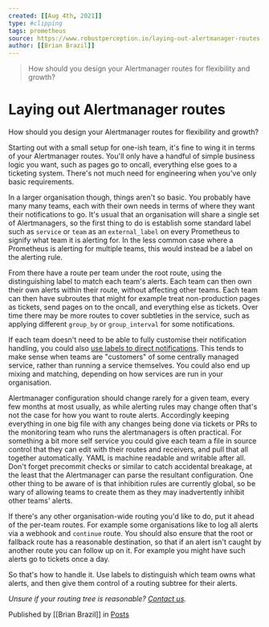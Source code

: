 ```yaml
---
created: [[Aug 4th, 2021]]
type: #clipping
tags: prometheus 
source: https://www.robustperception.io/laying-out-alertmanager-routes
author: [[Brian Brazil]] 
---
```

> How should you design your Alertmanager routes for flexibility and growth?

# Laying out Alertmanager routes


How should you design your Alertmanager routes for flexibility and growth?

Starting out with a small setup for one-ish team, it's fine to wing it in terms of your Alertmanager routes. You'll only have a handful of simple business logic you want, such as pages go to oncall, everything else goes to a ticketing system. There's not much need for engineering when you've only basic requirements.

In a larger organisation though, things aren't so basic. You probably have many many teams, each with their own needs in terms of where they want their notifications to go. It's usual that an organisation will share a single set of Alertmanagers, so the first thing to do is establish some standard label such as `service` or `team` as an `external_label` on every Prometheus to signify what team it is alerting for. In the less common case where a Prometheus is alerting for multiple teams, this would instead be a label on the alerting rule.

From there have a route per team under the root route, using the distinguishing label to match each team's alerts. Each team can then own their own alerts within their route, without affecting other teams. Each team can then have subroutes that might for example treat non-production pages as tickets, send pages on to the oncall, and everything else as tickets. Over time there may be more routes to cover subtleties in the service, such as applying different `group_by` or `group_interval` for some notifications.

If each team doesn't need to be able to fully customise their notification handling, you could also [use labels to direct notifications](https://www.robustperception.io/using-labels-to-direct-email-notifications). This tends to make sense when teams are "customers" of some centrally managed service, rather than running a service themselves. You could also end up mixing and matching, depending on how services are run in your organisation.

Alertmanager configuration should change rarely for a given team, every few months at most usually, as while alerting rules may change often that's not the case for how you want to route alerts. Accordingly keeping everything in one big file with any changes being done via tickets or PRs to the monitoring team who runs the alertmanagers is often practical. For something a bit more self service you could give each team a file in source control that they can edit with their routes and receivers, and pull that all together automatically. YAML is machine readable and writable after all. Don't forget precommit checks or similar to catch accidental breakage, at the least that the Alertmanager can parse the resultant configuration. One other thing to be aware of is that inhibition rules are currently global, so be wary of allowing teams to create them as they may inadvertently inhibit other teams' alerts.

If there's any other organisation-wide routing you'd like to do, put it ahead of the per-team routes. For example some organisations like to log all alerts via a webhook and `continue` route. You should also ensure that the root or fallback route has a reasonable destination, so that if an alert isn't caught by another route you can follow up on it. For example you might have such alerts go to tickets once a day.

So that's how to handle it. Use labels to distinguish which team owns what alerts, and then give them control of a routing subtree for their alerts.

_Unsure if your routing tree is reasonable? [Contact us](mailto:prometheus@robustperception.io)._

Published by [[Brian Brazil]] in [Posts](https://www.robustperception.io/category/posts)
